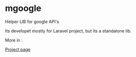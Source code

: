 # mgoogle
Helper LIB for google API's

Its developet mostly for Laravel project, but its a standalone lib.

More in :

[Project page](http://google.mraiur.com)
